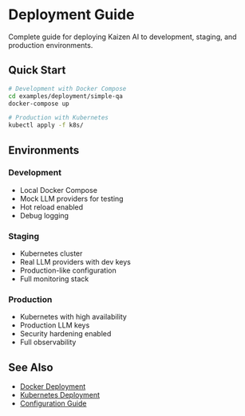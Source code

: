 # Deployment Guide

Complete guide for deploying Kaizen AI to development, staging, and production environments.

## Quick Start

```bash
# Development with Docker Compose
cd examples/deployment/simple-qa
docker-compose up

# Production with Kubernetes
kubectl apply -f k8s/
```

## Environments

### Development
- Local Docker Compose
- Mock LLM providers for testing
- Hot reload enabled
- Debug logging

### Staging
- Kubernetes cluster
- Real LLM providers with dev keys
- Production-like configuration
- Full monitoring stack

### Production
- Kubernetes with high availability
- Production LLM keys
- Security hardening enabled
- Full observability

## See Also

- [Docker Deployment](./docker.md)
- [Kubernetes Deployment](./kubernetes.md)
- [Configuration Guide](../configuration/README.md)
